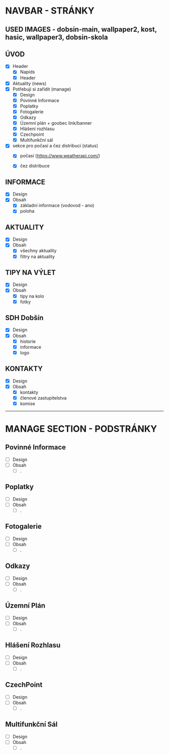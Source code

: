 # NAVBAR - STRÁNKY
## USED IMAGES - dobsin-main, wallpaper2, kost, hasic, wallpaper3, dobsin-skola

## ÚVOD
- [x] Header
    - [x] Napids
    - [x] Header
- [x] Aktuality (news)
- [x] Potřebuji si zařídit (manage)
    - [x] Design
    - [x] Povinné Informace
    - [x] Poplatky
    - [x] Fotogalerie
    - [x] Odkazy
    - [x] Územní plán + goobec link/banner
    - [x] Hlášení rozhlasu
    - [x] Czechpoint
    - [x] Multifunkční sál

- [x] sekce pro počasí a čez distribuci (status)
    - [x] počasí (https://www.weatherapi.com/)
    - [x] čez distribuce


## INFORMACE
- [x] Design
- [x] Obsah
    - [x] základní informace (vodovod - ano)
    - [x] poloha

## AKTUALITY
- [x] Design
- [x] Obsah
    - [x] všechny aktuality
    - [x] filtry na aktuality

## TIPY NA VÝLET
- [x] Design
- [x] Obsah
    - [x] tipy na kolo
    - [x] fotky

## SDH Dobšín
- [x] Design
- [x] Obsah
    - [x] historie
    - [x] informace
    - [x] logo

## KONTAKTY
- [x] Design
- [x] Obsah
    - [x] kontakty
    - [x] členové zastupitelstva
    - [x] komise

---
# MANAGE SECTION - PODSTRÁNKY


## Povinné Informace
- [ ] Design
- [ ] Obsah
    - [ ] .

## Poplatky
- [ ] Design
- [ ] Obsah
    - [ ] .

## Fotogalerie
- [ ] Design
- [ ] Obsah
    - [ ] .

## Odkazy
- [ ] Design
- [ ] Obsah
    - [ ] .

## Územní Plán
- [ ] Design
- [ ] Obsah
    - [ ] .

## Hlášení Rozhlasu
- [ ] Design
- [ ] Obsah
    - [ ] .

## CzechPoint
- [ ] Design
- [ ] Obsah
    - [ ] .

## Multifunkční Sál
- [ ] Design
- [ ] Obsah
    - [ ] .